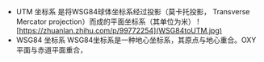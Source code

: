 - UTM 坐标系
是将WSG84球体坐标系经过投影（莫卡托投影， Transverse Mercator projection）而成的平面坐标系（其单位为米）
![https://zhuanlan.zhihu.com/p/99772254](WSG84toUTM.jpg)
- WSG84 坐标系
WSG84坐标系是一种地心坐标系，其原点与地心重合。OXY平面与赤道平面重合， 
